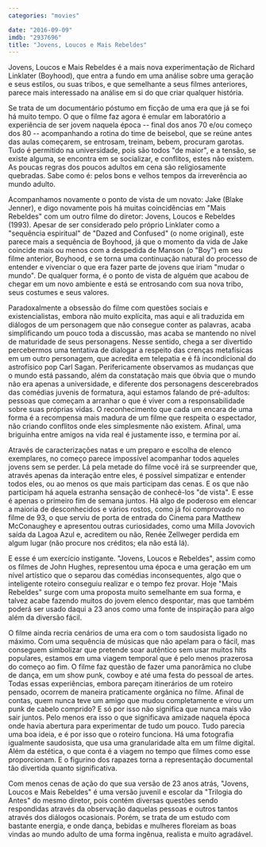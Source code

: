 ```yaml
---
categories: "movies"

date: "2016-09-09"
imdb: "2937696"
title: "Jovens, Loucos e Mais Rebeldes"
---
```

Jovens, Loucos e Mais Rebeldes é a mais nova experimentação de Richard Linklater (Boyhood), que entra a fundo em uma análise sobre uma geração e seus estilos, ou suas tribos, e que semelhante a seus filmes anteriores, parece mais interessado na análise em si do que criar qualquer história.

Se trata de um documentário póstumo em ficção de uma era que já se foi há muito tempo. O que o filme faz agora é emular em laboratório a experiência de ser jovem naquela época -- final dos anos 70 e/ou começo dos 80 -- acompanhando a rotina do time de beisebol, que se reúne antes das aulas começarem, se entrosam, treinam, bebem, procuram garotas. Tudo é permitido na universidade, pois são todos "de maior", e a tensão, se existe alguma, se encontra em se socializar, e conflitos, estes não existem. As poucas regras dos poucos adultos em cena são religiosamente quebradas. Sabe como é: pelos bons e velhos tempos da irreverência ao mundo adulto.

Acompanhamos novamente o ponto de vista de um novato: Jake (Blake Jenner), e digo novamente pois há muitas coincidências em "Mais Rebeldes" com um outro filme do diretor: Jovens, Loucos e Rebeldes (1993). Apesar de ser considerado pelo próprio Linklater como a "sequência espiritual" de "Dazed and Confused" (o nome original), este parece mais a sequência de Boyhood, já que o momento da vida de Jake coincide mais ou menos com a despedida de Manson (o "Boy") em seu filme anterior, Boyhood, e se torna uma continuação natural do processo de entender e vivenciar o que era fazer parte de jovens que iriam "mudar o mundo". De qualquer forma, é o ponto de vista de alguém que acabou de chegar em um novo ambiente e está se entrosando com sua nova tribo, seus costumes e seus valores.

Paradoxalmente a obsessão do filme com questões sociais e existencialistas, embora não muito explícita, mas aqui e ali traduzida em diálogos de um personagem que não consegue conter as palavras, acaba simplificando um pouco toda a discussão, mas acaba se mantendo no nível de maturidade de seus personagens. Nesse sentido, chega a ser divertido percebermos uma tentativa de dialogar a respeito das crenças metafísicas em um outro personagem, que acredita em telepatia e é fã incondicional do astrofísico pop Carl Sagan. Perifericamente observamos as mudanças que o mundo está passando, além da constatação mais que óbvia que o mundo não era apenas a universidade, e diferente dos personagens descerebrados das comédias juvenis de formatura, aqui estamos falando de pré-adultos: pessoas que começam a arranhar o que é viver com a responsabilidade sobre suas próprias vidas. O reconhecimento que cada um encara de uma forma é a recompensa mais madura de um filme que respeita o espectador, não criando conflitos onde eles simplesmente não existem. Afinal, uma briguinha entre amigos na vida real é justamente isso, e termina por aí.

Através de caracterizações natas e um preparo e escolha de elenco exemplares, no começo parece impossível acompanhar todos aqueles jovens sem se perder. Lá pela metade do filme você irá se surpreender que, através apenas da interação entre eles, é possível simpatizar e entender todos eles, ou ao menos os que mais participam das cenas. E os que não participam há aquela estranha sensação de conhecê-los "de vista". E esse é apenas o primeiro fim de semana juntos. Há algo de poderoso em elencar a maioria de desconhecidos e vários rostos, como já foi comprovado no filme de 93, o que serviu de porta de entrada do Cinema para Matthew McConaughey e apresentou outras curiosidades, como uma Milla Jovovich saída da Lagoa Azul e, acreditem ou não, Renée Zellweger perdida em algum lugar (não procure nos créditos; ela não está lá).

E esse é um exercício instigante. "Jovens, Loucos e Rebeldes", assim como os filmes de John Hughes, representou uma época e uma geração em um nível artístico que o separou das comédias inconsequentes, algo que o inteligente roteiro conseguiu realizar e o tempo fez provar. Hoje "Mais Rebeldes" surge com uma proposta muito semelhante em sua forma, e talvez acabe fazendo muitos do jovem elenco despontar, mas que também poderá ser usado daqui a 23 anos como uma fonte de inspiração para algo além da diversão fácil.

O filme ainda recria cenários de uma era com o tom saudosista ligado no máximo. Com uma sequência de músicas que não apelam para o fácil, mas conseguem simbolizar que pretende soar autêntico sem usar muitos hits populares, estamos em uma viagem temporal que é pelo menos prazerosa do começo ao fim. O filme faz questão de fazer uma panorâmica no clube de dança, em um show punk, cowboy e até uma festa do pessoal de artes. Todas essas experiências, embora pareçam itinerários de um roteiro pensado, ocorrem de maneira praticamente orgânica no filme. Afinal de contas, quem nunca teve um amigo que mudou completamente e virou um punk de cabelo comprido? E só por isso não significa que nunca mais vão sair juntos. Pelo menos era isso o que significava amizade naquela época onde havia abertura para experimentar de tudo um pouco. Tudo parecia uma boa ideia, e é por isso que o roteiro funciona. Há uma fotografia igualmente saudosista, que usa uma granularidade alta em um filme digital. Além da estética, o que conta é a viagem no tempo que filmes como esse proporcionam. E o figurino dos rapazes torna a representação documental tão divertida quanto significativa.

Com menos cenas de ação do que sua versão de 23 anos atrás, "Jovens, Loucos e Mais Rebeldes" é uma versão juvenil e escolar da "Trilogia do Antes" do mesmo diretor, pois contém diversas questões sendo respondidas através da observação daquelas pessoas e outros tantos através dos diálogos ocasionais. Porém, se trata de um estudo com bastante energia, e onde dança, bebidas e mulheres floreiam as boas vindas ao mundo adulto de uma forma ingênua, realista e muito agradável.
